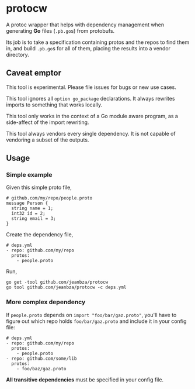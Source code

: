 # protocw

A protoc wrapper that helps with dependency management when generating **Go**
files (`.pb.go`s) from protobufs.

Its job is to take a specification containing protos and the repos to find them
in, and build `.pb.go`s for all of them, placing the results into a vendor
directory.

## Caveat emptor

This tool is experimental. Please file issues for bugs or new use cases.

This tool ignores all `option go_package` declarations. It always rewrites
imports to something that works locally.

This tool only works in the context of a Go module aware program, as a
side-affect of the import rewriting.

This tool always vendors every single dependency. It is not capable of vendoring
a subset of the outputs.

## Usage

### Simple example

Given this simple proto file,

```
# github.com/my/repo/people.proto
message Person {
  string name = 1;
  int32 id = 2;
  string email = 3;
}
```

Create the dependency file,

```
# deps.yml
- repo: github.com/my/repo
  protos:
    - people.proto
```

Run,

```
go get -tool github.com/jeanbza/protocw
go tool github.com/jeanbza/protocw -c deps.yml
```

### More complex dependency

If `people.proto` depends on `import "foo/bar/gaz.proto"`, you'll have to figure
out which repo holds `foo/bar/gaz.proto` and include it in your config file:

```
# deps.yml
- repo: github.com/my/repo
  protos:
    - people.proto
- repo: github.com/some/lib
  protos:
    - foo/baz/gaz.proto
```

**All transitive dependencies** must be specified in your config file.

